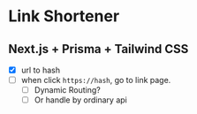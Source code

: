 # Link Shortener

## Next.js + Prisma + Tailwind CSS

- [x] url to hash
- [ ] when click `https://hash`, go to link page.
  - [ ] Dynamic Routing?
  - [ ] Or handle by ordinary api
